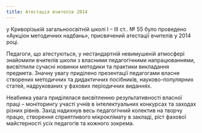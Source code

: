 ```yaml
---
title: Атестація вчителів 2014
---
```


у Криворізькій загальноосвітній школі І – ІІІ ст.. № 55 було проведено «Аукціон методичних надбань», присвячений атестації вчителів у 2014 році.

Педагоги, що атестуються, у нестандартній невимушеній атмосфері знайомили вчителів школи з власними педагогічними напрацюваннями, висвітлили сучасні новинки методики та практики викладання предмета. Значну увагу приділено презентації педагогами власне створених методичних та дидактичних посібників, науково-популярних статей, надрукованих у фахових періодичних виданнях.

Неабияка увага приділялася висвітленню результативності власної праці – моніторингу участі учнів в інтелектуальних конкурсах та заходах різних рівнів. Захід надихнув весь педагогічний колектив на творчу працю, створення спри­ятливого мікроклімату в закладі, ріст фахової майстерності усіх педагогів та кожного зокрема.

<slideshow id="_/72157648758063409" />
